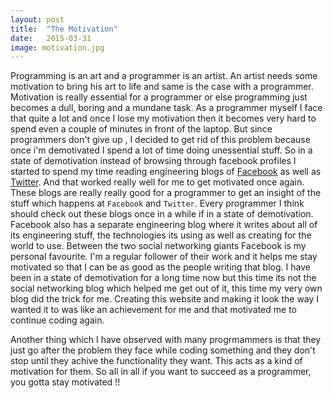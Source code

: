```yaml
---
layout: post
title:  "The Motivation"
date:   2015-03-31
image: motivation.jpg
---
```


Programming is an art and a programmer is an artist. An artist needs some motivation to bring his art to life and same is the case with a programmer.
Motivation is really essential for a programmer or else programming just becomes a dull, boring and a mundane task.
As a programmer myself I face that quite a lot and once I lose my motivation then it becomes very hard to spend even a couple of minutes in front of the laptop.
But since programmers don't give up , I decided to get rid of this problem because once i'm demotivated I spend a lot of time doing unessential stuff.
So in a state of demotivation instead of browsing through facebook profiles I started to spend my time reading engineering blogs of [Facebook][fb] as well as [Twitter][tweet].
And that worked really well for me to get motivated once again.
These blogs are really really good for a programmer to get an insight of the stuff which happens at `Facebook` and `Twitter`.
Every programmer I think should check out these blogs once in a while if in a state of demotivation.
Facebook also has a separate engineering blog where it writes about all of its engineering stuff, the technologies its using as well as creating for the world to use.
Between the two social networking giants Facebook is my personal favourite. I'm a regular follower of their work and it helps me stay motivated so that I can be as good as the people writing that blog. 
I have been in a state of demotivation for a long time now but this time its not the social networking blog which helped me get out of it, this time my very own blog did the trick for me.
Creating this website and making it look the way I wanted it to was like an achievement for me and that motivated me to continue coding again.

Another thing which I have observed with many progrmammers is that they just go after the problem they face while coding something and they don't stop until they achive the functionality they want. This acts as a kind of motivation for them. 
So all in all if you want to succeed as a programmer, you gotta stay motivated !! 

[fb]:      https://code.facebook.com/
[tweet]: https://engineering.twitter.com/
